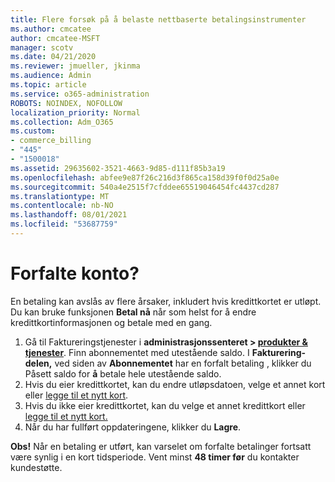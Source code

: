 ```yaml
---
title: Flere forsøk på å belaste nettbaserte betalingsinstrumenter
ms.author: cmcatee
author: cmcatee-MSFT
manager: scotv
ms.date: 04/21/2020
ms.reviewer: jmueller, jkinma
ms.audience: Admin
ms.topic: article
ms.service: o365-administration
ROBOTS: NOINDEX, NOFOLLOW
localization_priority: Normal
ms.collection: Adm_O365
ms.custom:
- commerce_billing
- "445"
- "1500018"
ms.assetid: 29635602-3521-4663-9d85-d111f85b3a19
ms.openlocfilehash: abfee9e87f26c216d3f865ca158d39f0f0d25a0e
ms.sourcegitcommit: 540a4e2515f7cfddee65519046454fc4437cd287
ms.translationtype: MT
ms.contentlocale: nb-NO
ms.lasthandoff: 08/01/2021
ms.locfileid: "53687759"
---
```

# <a name="past-due-account"></a>Forfalte konto?

En betaling kan avslås av flere årsaker, inkludert hvis kredittkortet er utløpt. Du kan bruke funksjonen **Betal nå** når som helst for å endre kredittkortinformasjonen og betale med en gang.

1. Gå til Faktureringstjenester i **administrasjonssenteret > [produkter & tjenester](https://go.microsoft.com/fwlink/p/?linkid=842054)**.
Finn abonnementet med utestående saldo. I **Fakturering-delen,** ved siden av **Abonnementet** har en forfalt betaling , klikker du Påsett saldo for **å** betale hele utestående saldo.
2. Hvis du eier kredittkortet, kan du endre utløpsdatoen, velge et annet kort eller [legge til et nytt kort](/microsoft-365/commerce/billing-and-payments/manage-payment-methods).
3. Hvis du ikke eier kredittkortet, kan du velge et annet kredittkort eller [legge til et nytt kort.](/microsoft-365/commerce/billing-and-payments/manage-payment-methods)
4. Når du har fullført oppdateringene, klikker du **Lagre**.

**Obs!** Når en betaling er utført, kan varselet om forfalte betalinger fortsatt være synlig i en kort tidsperiode. Vent minst **48 timer før** du kontakter kundestøtte.
